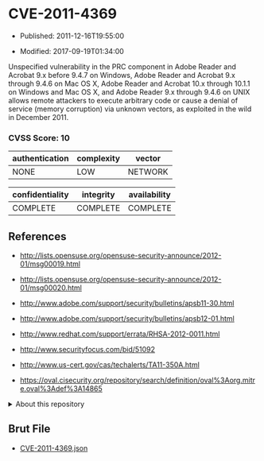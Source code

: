 # CVE-2011-4369

- Published: 2011-12-16T19:55:00

- Modified: 2017-09-19T01:34:00

Unspecified vulnerability in the PRC component in Adobe Reader and Acrobat 9.x before 9.4.7 on Windows, Adobe Reader and Acrobat 9.x through 9.4.6 on Mac OS X, Adobe Reader and Acrobat 10.x through 10.1.1 on Windows and Mac OS X, and Adobe Reader 9.x through 9.4.6 on UNIX allows remote attackers to execute arbitrary code or cause a denial of service (memory corruption) via unknown vectors, as exploited in the wild in December 2011.

### CVSS Score: **10**

| authentication | complexity | vector |
| --- | --- | --- |
| NONE | LOW | NETWORK |

| confidentiality | integrity | availability |
| --- | --- | --- |
| COMPLETE | COMPLETE | COMPLETE |

## References

* http://lists.opensuse.org/opensuse-security-announce/2012-01/msg00019.html

* http://lists.opensuse.org/opensuse-security-announce/2012-01/msg00020.html

* http://www.adobe.com/support/security/bulletins/apsb11-30.html

* http://www.adobe.com/support/security/bulletins/apsb12-01.html

* http://www.redhat.com/support/errata/RHSA-2012-0011.html

* http://www.securityfocus.com/bid/51092

* http://www.us-cert.gov/cas/techalerts/TA11-350A.html

* https://oval.cisecurity.org/repository/search/definition/oval%3Aorg.mitre.oval%3Adef%3A14865

<details>
<summary>About this repository</summary> 

  This repository is part of the project [Live Hack CVE](https://github.com/Live-Hack-CVE). Main website can be found [www.live-hack.org](https://www.live-hack.org) 
  
  Made by [Sn0wAlice](https://github.com/Sn0wAlice) for the people that care about security and need to have a feed of the latest CVEs. Hope you enjoy it, don't forget to star the repo and follow me on [Twitter](https://twitter.com/Sn0wAlice) and [Github](https://github.com/Sn0wAlice). And that is my [personnal website](https://www.alice-snow.me/)

  - [Home Page](https://github.com/Live-Hack-CVE)
  - [Framework](https://github.com/Live-Hack-CVE/cve-framework)
  - [CVE database](https://github.com/Live-Hack-CVE/full_database)
  - [Changelog](https://github.com/Live-Hack-CVE/Changelog)
</details>

## Brut File

* [CVE-2011-4369.json](https://raw.githubusercontent.com/Live-Hack-CVE/full_database/main/cves/2011/CVE-2011-4369.json)

